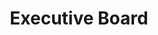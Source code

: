 ---
title: Executive Board
layout: team
description: Team
permalink: "/executive-board.html"
intro_image_absolute: true
intro_image_hide_on_mobile: false
---